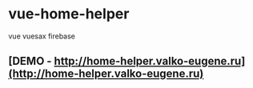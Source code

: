 # vue-home-helper
vue vuesax firebase

## [DEMO - http://home-helper.valko-eugene.ru](http://home-helper.valko-eugene.ru)
